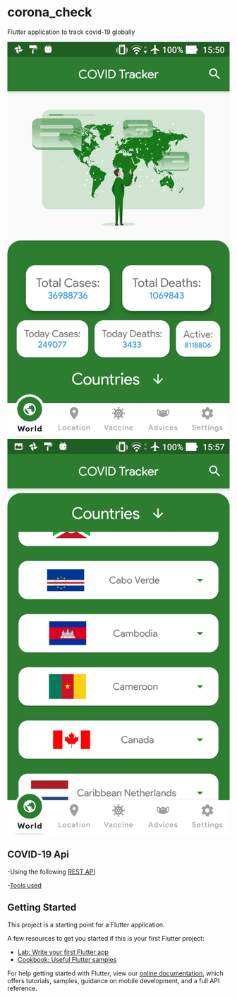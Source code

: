 # corona_check

Flutter application to track covid-19 globally

![HomePage](https://github.com/mateusbatista4/corona_app/blob/master/screenshots/Screenshot_20201009-155019.jpg)
![Countries List](https://github.com/mateusbatista4/corona_app/blob/master/screenshots/Screenshot_20201009-155727.jpg)

## COVID-19 Api

-Using the following [REST API](https://corona.lmao.ninja/)

-[Tools used](https://github.com/mateusbatista4/design-tools/)

## Getting Started

This project is a starting point for a Flutter application.

A few resources to get you started if this is your first Flutter project:

- [Lab: Write your first Flutter app](https://flutter.dev/docs/get-started/codelab)
- [Cookbook: Useful Flutter samples](https://flutter.dev/docs/cookbook)

For help getting started with Flutter, view our
[online documentation](https://flutter.dev/docs), which offers tutorials,
samples, guidance on mobile development, and a full API reference.
